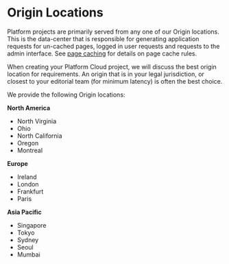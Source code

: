 # Origin Locations

Platform projects are primarily served from any one of our Origin locations. This is the data-center that is responsible for generating application requests for un-cached pages, logged in user requests and requests to the admin interface. See [page caching](./page-caching.md) for details on page cache rules.

When creating your Platform Cloud project, we will discuss the best origin location for requirements. An origin that is in your legal jurisdiction, or closest to your editorial team (for minimum latency) is often the best choice.

We provide the following Origin locations:

**North America**

- North Virginia
- Ohio
- North California
- Oregon
- Montreal

**Europe**

- Ireland
- London
- Frankfurt
- Paris

**Asia Pacific**

- Singapore
- Tokyo
- Sydney
- Seoul
- Mumbai

